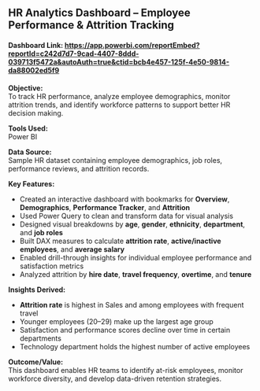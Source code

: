 ## **HR Analytics Dashboard – Employee Performance & Attrition Tracking**

#### **Dashboard Link:** https://app.powerbi.com/reportEmbed?reportId=c242d7d7-9cad-4407-8ddd-039713f5472a&autoAuth=true&ctid=bcb4e457-125f-4e50-9814-da88002ed5f9

**Objective:**  
To track HR performance, analyze employee demographics, monitor attrition trends, and identify workforce patterns to support better HR decision making.

**Tools Used:**  
Power BI

**Data Source:**  
Sample HR dataset containing employee demographics, job roles, performance reviews, and attrition records.

**Key Features:**  
- Created an interactive dashboard with bookmarks for **Overview**, **Demographics**, **Performance Tracker**, and **Attrition**  
- Used Power Query to clean and transform data for visual analysis  
- Designed visual breakdowns by **age**, **gender**, **ethnicity**, **department**, and **job roles**  
- Built DAX measures to calculate **attrition rate**, **active/inactive employees**, and **average salary**  
- Enabled drill-through insights for individual employee performance and satisfaction metrics  
- Analyzed attrition by **hire date**, **travel frequency**, **overtime**, and **tenure**

**Insights Derived:**  
- **Attrition rate** is highest in Sales and among employees with frequent travel  
- Younger employees (20–29) make up the largest age group  
- Satisfaction and performance scores decline over time in certain departments  
- Technology department holds the highest number of active employees  

**Outcome/Value:**  
This dashboard enables HR teams to identify at-risk employees, monitor workforce diversity, and develop data-driven retention strategies.
